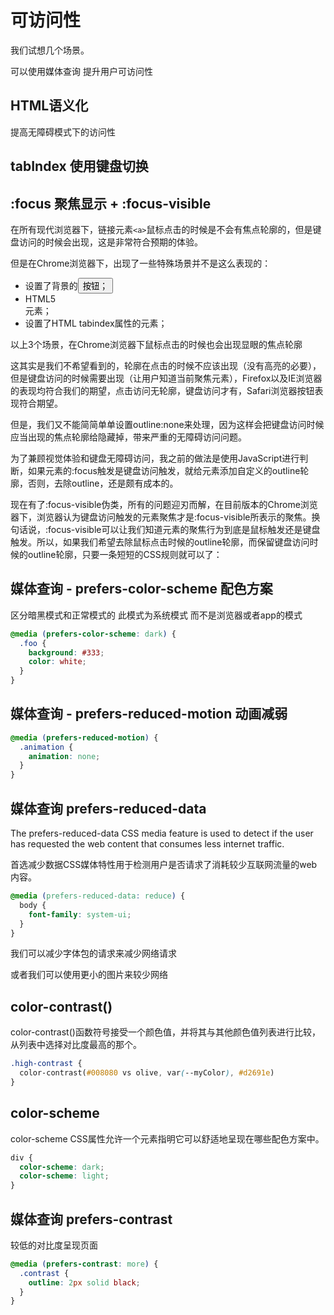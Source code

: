 # 可访问性

我们试想几个场景。

可以使用媒体查询 提升用户可访问性

## HTML语义化

提高无障碍模式下的访问性

## tabIndex 使用键盘切换

## :focus 聚焦显示 + :focus-visible

在所有现代浏览器下，链接元素`<a>`鼠标点击的时候是不会有焦点轮廓的，但是键盘访问的时候会出现，这是非常符合预期的体验。

但是在Chrome浏览器下，出现了一些特殊场景并不是这么表现的：

- 设置了背景的<button>按钮；
- HTML5 <summary>元素；
- 设置了HTML tabindex属性的元素；

以上3个场景，在Chrome浏览器下鼠标点击的时候也会出现显眼的焦点轮廓

这其实是我们不希望看到的，轮廓在点击的时候不应该出现（没有高亮的必要），但是键盘访问的时候需要出现（让用户知道当前聚焦元素），Firefox以及IE浏览器的表现均符合我们的期望，点击访问无轮廓，键盘访问才有，Safari浏览器按钮表现符合期望。

但是，我们又不能简简单单设置outline:none来处理，因为这样会把键盘访问时候应当出现的焦点轮廓给隐藏掉，带来严重的无障碍访问问题。

为了兼顾视觉体验和键盘无障碍访问，我之前的做法是使用JavaScript进行判断，如果元素的:focus触发是键盘访问触发，就给元素添加自定义的outline轮廓，否则，去除outline，还是颇有成本的。

现在有了:focus-visible伪类，所有的问题迎刃而解，在目前版本的Chrome浏览器下，浏览器认为键盘访问触发的元素聚焦才是:focus-visible所表示的聚焦。换句话说，:focus-visible可以让我们知道元素的聚焦行为到底是鼠标触发还是键盘触发。所以，如果我们希望去除鼠标点击时候的outline轮廓，而保留键盘访问时候的outline轮廓，只要一条短短的CSS规则就可以了：

## 媒体查询 - prefers-color-scheme 配色方案

区分暗黑模式和正常模式的 此模式为系统模式 而不是浏览器或者app的模式

```css
@media (prefers-color-scheme: dark) {
  .foo {
    background: #333;
    color: white;
  }
}
```

## 媒体查询 - prefers-reduced-motion 动画减弱

```css
@media (prefers-reduced-motion) {
  .animation {
    animation: none;
  }
}
```

## 媒体查询 prefers-reduced-data

The prefers-reduced-data CSS media feature is used to detect if the user has requested the web content that consumes less internet traffic.

首选减少数据CSS媒体特性用于检测用户是否请求了消耗较少互联网流量的web内容。

```css
@media (prefers-reduced-data: reduce) {
  body {
    font-family: system-ui;
  }
}
```

我们可以减少字体包的请求来减少网络请求

或者我们可以使用更小的图片来较少网络

## color-contrast()

color-contrast()函数符号接受一个颜色值，并将其与其他颜色值列表进行比较，从列表中选择对比度最高的那个。

```css
.high-contrast {
  color-contrast(#008080 vs olive, var(--myColor), #d2691e)
}
```

## color-scheme

color-scheme CSS属性允许一个元素指明它可以舒适地呈现在哪些配色方案中。

```css
div {
  color-scheme: dark;
  color-scheme: light;
}
```

## 媒体查询 prefers-contrast

较低的对比度呈现页面

```css
@media (prefers-contrast: more) {
  .contrast {
    outline: 2px solid black;
  }
}
```
